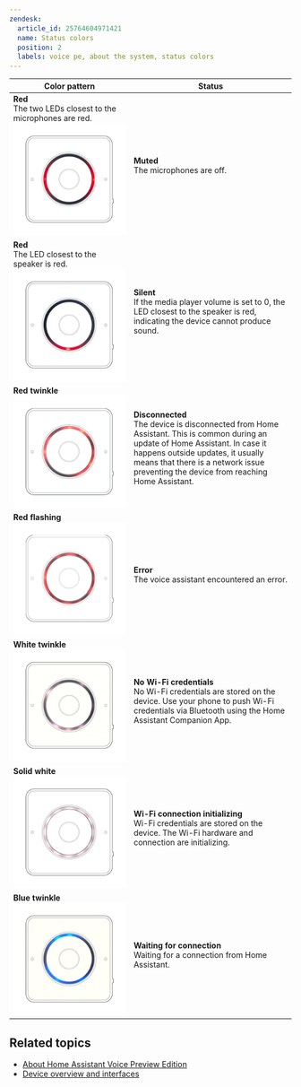 ```yaml
---
zendesk:
  article_id: 25764604971421
  name: Status colors
  position: 2
  labels: voice pe, about the system, status colors
---
```



| Color pattern                                                                                                  | Status                                                                                                                                                                                                                                                        |
| -------------------------------------------------------------------------------------------------------------- | ------------------------------------------------------------------------------------------------------------------------------------------------------------------------------------------------------------------------------------------------------------- |
| **Red**<br>The two LEDs closest to the microphones are red.<br>![Muted](/static/img/voice-pe/status_muted.png) | **Muted**<br>The microphones are off.                                                                                                                                                                                                                         |
| **Red**<br>The LED closest to the speaker is red.<br>![Silent](/static/img/voice-pe/status_silent.png)         | **Silent**<br>If the media player volume is set to 0, the LED closest to the speaker is red, indicating the device cannot produce sound.                                                                                                                      |
| **Red twinkle**<br>![Disconnected](/static/img/voice-pe/status_red_twinkle.gif)                                | **Disconnected**<br>The device is disconnected from Home Assistant. This is common during an update of Home Assistant. In case it happens outside updates, it usually means that there is a network issue preventing the device from reaching Home Assistant. |
| **Red flashing**<br>![Error](/static/img/voice-pe/status_red_flashing.png)                                     | **Error**<br>The voice assistant encountered an error.                                                                                                                                                                                                        |
| **White twinkle**<br>![No Wi-Fi credentials](/static/img/voice-pe/status_white_twinkle.gif)                    | **No Wi-Fi credentials**<br>No Wi-Fi credentials are stored on the device. Use your phone to push Wi-Fi credentials via Bluetooth using the Home Assistant Companion App.                                                                                     |
| **Solid white**<br>![Wi-Fi connection initializing](/static/img/voice-pe/status_white.png)                     | **Wi-Fi connection initializing**<br>Wi-Fi credentials are stored on the device. The Wi-Fi hardware and connection are initializing.                                                                                                                          |
| **Blue twinkle**<br>![Waiting for connection](/static/img/voice-pe/status_blue.gif)                            | **Waiting for connection**<br>Waiting for a connection from Home Assistant.                                                                                                                                                                                   |

## Related topics

- [About Home Assistant Voice Preview Edition](/hc/en-us/articles/25764286546717-About-Home-Assistant-Voice-Preview-Edition)
- [Device overview and interfaces](/hc/en-us/articles/25764488568605-Device-overview)